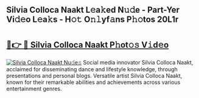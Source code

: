 ## Silvia Colloca Naakt L𝚎a𝚔ed N𝚞𝚍e - Part-Yer Vi𝚍𝚎o L𝚎a𝚔s - H𝚘𝚝 O𝚗𝚕yf𝚊ns P𝚑𝚘tos 20L1r

# <h2><a href="http://kf7n8v.oniu.top/?m=Silvia+Colloca+Naakt">🔗👉 🔴 Silvia Colloca Naakt P𝚑ot𝚘𝚜 V𝚒d𝚎o</a></h2>

[![Silvia Colloca Naakt Nu𝚍e𝚜](https://i.imgur.com/0qMVB7G.gif)](http://kf7n8v.oniu.top/?m=Silvia+Colloca+Naakt)
Social media innovator Silvia Colloca Naakt, acclaimed for disseminating dance and lifestyle knowledge, through presentations and personal blogs. Versatile artist Silvia Colloca Naakt, known for their remarkable abilities and achievements across various entertainment genres.  
